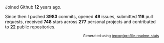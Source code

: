 Joined Github **12** years ago.

Since then I pushed **3983** commits, opened **49** issues, submitted **116** pull requests, received **748** stars across **277** personal projects and contributed to **22** public repositories.

<p align="right"><sub>Generated using <a href="https://github.com/marketplace/actions/profile-readme-stats">teoxoy/profile-readme-stats</a></sub></p>
